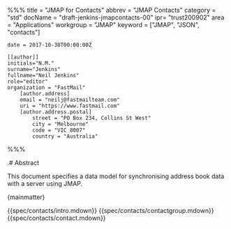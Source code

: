 %%%
    title = "JMAP for Contacts"
    abbrev = "JMAP Contacts"
    category = "std"
    docName = "draft-jenkins-jmapcontacts-00"
    ipr= "trust200902"
    area = "Applications"
    workgroup = "JMAP"
    keyword = ["JMAP", "JSON", "contacts"]

    date = 2017-10-30T00:00:00Z

    [[author]]
    initials="N.M."
    surname="Jenkins"
    fullname="Neil Jenkins"
    role="editor"
    organization = "FastMail"
        [author.address]
        email = "neilj@fastmailteam.com"
        uri = "https://www.fastmail.com"
        [author.address.postal]
            street = "PO Box 234, Collins St West"
            city = "Melbourne"
            code = "VIC 8007"
            country = "Australia"
%%%

.# Abstract

This document specifies a data model for synchronising address book data with a server using JMAP.

{mainmatter}

{{spec/contacts/intro.mdown}}
{{spec/contacts/contactgroup.mdown}}
{{spec/contacts/contact.mdown}}
